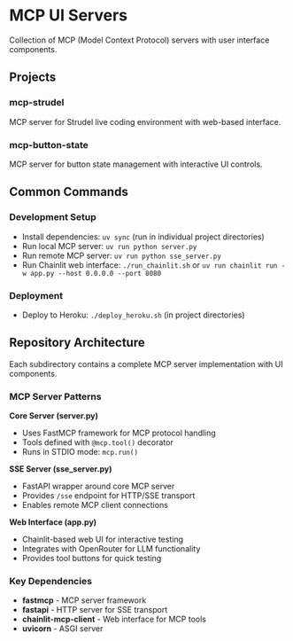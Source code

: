 # MCP UI Servers

Collection of MCP (Model Context Protocol) servers with user interface components.

## Projects

### mcp-strudel
MCP server for Strudel live coding environment with web-based interface.

### mcp-button-state  
MCP server for button state management with interactive UI controls.

## Common Commands

### Development Setup
- Install dependencies: `uv sync` (run in individual project directories)
- Run local MCP server: `uv run python server.py`
- Run remote MCP server: `uv run python sse_server.py`
- Run Chainlit web interface: `./run_chainlit.sh` or `uv run chainlit run -w app.py --host 0.0.0.0 --port 8080`

### Deployment
- Deploy to Heroku: `./deploy_heroku.sh` (in project directories)

## Repository Architecture

Each subdirectory contains a complete MCP server implementation with UI components.

### MCP Server Patterns

**Core Server (server.py)**
- Uses FastMCP framework for MCP protocol handling
- Tools defined with `@mcp.tool()` decorator
- Runs in STDIO mode: `mcp.run()`

**SSE Server (sse_server.py)**
- FastAPI wrapper around core MCP server
- Provides `/sse` endpoint for HTTP/SSE transport
- Enables remote MCP client connections

**Web Interface (app.py)**
- Chainlit-based web UI for interactive testing
- Integrates with OpenRouter for LLM functionality
- Provides tool buttons for quick testing

### Key Dependencies
- **fastmcp** - MCP server framework
- **fastapi** - HTTP server for SSE transport
- **chainlit-mcp-client** - Web interface for MCP tools
- **uvicorn** - ASGI server